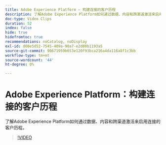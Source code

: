 ```yaml
---
title: Adobe Experience Platform — 构建连接的客户历程
description: 了解Adobe Experience Platform如何通过数据、内容和跨渠道激活来启用连接的客户历程。
doc-type: Video Clips
duration: 52
index: false
hide: true
hidefromtoc: true
recommendations: noCatalog, noDisplay
exl-id: d60e5d52-7545-409a-90a7-e2d80b1193a5
source-git-commit: 90671959b653e120f93bca216a4da116a8f1c3bb
workflow-type: tm+mt
source-wordcount: '44'
ht-degree: 0%

---
```


# Adobe Experience Platform：构建连接的客户历程

了解Adobe Experience Platform如何通过数据、内容和跨渠道激活来启用连接的客户历程。

<!-- 62_S655_3442541_51_adobe-experience-platform-building-connected-customer-journeys -->
>[!VIDEO](https://video.tv.adobe.com/v/3459637/?learn=on&enablevpops=true&captions=chi_hans)
